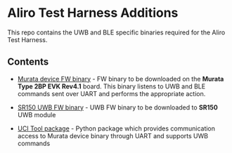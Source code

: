 # Aliro Test Harness Additions

This repo contains the UWB and BLE specific binaries required for the Aliro Test Harness.

## Contents

- [Murata device FW binary](uwb_ble_device_fw-v05.00.03.bin) - FW binary to be downloaded on the **Murata Type 2BP EVK Rev4.1** board.
  This binary listens to UWB and BLE commands sent over UART and performs the appropriate action.

- [SR150 UWB FW binary](ALIRO_IOT_SR150_FW_v46.43.14.bin) - UWB FW binary to be downloaded to **SR150** UWB module

- [UCI Tool package](ucitool-2.0.4-py3-none-any.whl) - Python package which provides communication access to Murata device binary through UART
  and supports UWB commands
